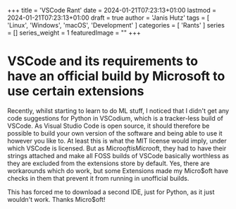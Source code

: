 +++
title = 'VSCode Rant'
date = 2024-01-21T07:23:13+01:00
lastmod = 2024-01-21T07:23:13+01:00
draft = true
author = 'Janis Hutz'
tags = [ 'Linux', 'Windows', 'macOS', 'Development' ]
categories = [ 'Rants' ]
series = []
series_weight = 1
featuredImage = ""
+++

# VSCode and its requirements to have an official build by Microsoft to use certain extensions

Recently, whilst starting to learn to do ML stuff, I noticed that I didn't get any code suggestions for Python in VSCodium, which is a tracker-less build of VSCode. As Visual Studio Code is open source, it should therefore be possible to build your own version of the software and being able to use it however you like to. At least this is what the MIT license would imply, under which VSCode is licensed. But as Micro$oft is Micro$oft, they had to have their strings attached and make all FOSS builds of VSCode basically worthless as they are excluded from the extensions store by default. Yes, there are workarounds which do work, but some Extensions made my Micro$oft have checks in them that prevent it from running in unofficial builds.

This has forced me to download a second IDE, just for Python, as it just wouldn't work. Thanks Micro$oft!